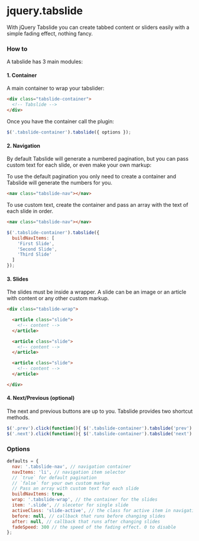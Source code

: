 jquery.tabslide
===============

With jQuery Tabslide you can create tabbed content or sliders easily with a simple fading effect, nothing fancy.

### How to

A tabslide has 3 main modules:

#### 1. Container

A main container to wrap your tabslider:

```html
<div class="tabslide-container">
  <!-- Tabslide -->
</div>
```
Once you have the container call the plugin:

```javascript
$('.tabslide-container').tabslide({ options });
```

#### 2. Navigation

By default Tabslide will generate a numbered pagination, but you can pass custom text for each slide, or even make your own markup:

To use the default pagination you only need to create a container and Tabslide will generate the numbers for you.
```html
<nav class="tabslide-nav"></nav>
```

To use custom text, create the container and pass an array with the text of each slide in order.
```html
<nav class="tabslide-nav"></nav>
```
```javascript
$('.tabslide-container').tabslide({
  buildNavItems: [
    'First Slide',
    'Second Slide',
    'Third Slide'
  ]
});
```

#### 3. Slides

The slides must be inside a wrapper. A slide can be an image or an article with content or any other custom markup.

```html
<div class="tabslide-wrap">

  <article class="slide">
    <!-- content -->
  </article>

  <article class="slide">
    <!-- content -->
  </article>

  <article class="slide">
    <!-- content -->
  </article>

</div>
```

#### 4. Next/Previous (optional)

The next and previous buttons are up to you. Tabslide provides two shortcut methods.

```javascript
$('.prev').click(function(){ $('.tabslide-container').tabslide('prev') });
$('.next').click(function(){ $('.tabslide-container').tabslide('next') });
```

### Options

```javascript
defaults = {
  nav: '.tabslide-nav', // navigation container
  navItems: 'li', // navigation item selector
  // `true` for default pagination
  // `false` for your own custom markup
  // Pass an array with custom text for each slide
  buildNavItems: true,
  wrap: '.tabslide-wrap', // the container for the slides
  item: '.slide', // slecetor for single slide
  activeClass: 'slide-active', // the class for active item in navigation
  before: null, // callback that runs before changing slides
  after: null, // callback that runs after changing slides
  fadeSpeed: 300 // the speed of the fading effect. 0 to disable
};
```
